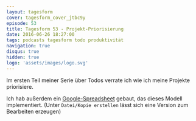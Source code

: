 ```yaml
---
layout: tagesform
cover: tagesform_cover_jtbc9y
episode: 53
title: Tagesform 53 - Projekt-Priorisierung 
date: 2016-06-26 18:27:00
tags: podcasts tagesform todo produktivität
navigation: true
disqus: true
hidden: true
logo: 'assets/images/logo.svg'
---
```


Im ersten Teil meiner Serie über Todos verrate ich wie ich
meine Projekte priorisiere.

<!-- more -->

Ich hab außerdem ein [Google-Spreadsheet](https://docs.google.com/spreadsheets/d/1x-Apjz45OorKjSbDYojW9GjfnudNJd2KBSYWNPcvUUw/edit?usp=sharing)
gebaut, das dieses Modell implementiert.
(Unter `Datei/Kopie erstellen` lässt sich eine Version zum Bearbeiten erzeugen)